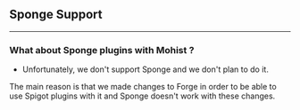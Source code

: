## Sponge Support
---

### What about Sponge plugins with Mohist ?

* Unfortunately, we don't support Sponge and we don't plan to do it.    

The main reason is that we made changes to Forge in order to be able to use Spigot plugins with it and Sponge doesn't work with these changes.
